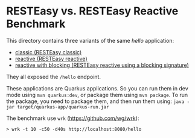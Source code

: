 # RESTEasy vs. RESTEasy Reactive Benchmark

This directory contains three variants of the same _hello_ application:

* [classic (RESTEasy classic)](./classic)
* [reactive (RESTEasy reactive)](./reactive)
* [reactive with blocking (RESTEasy reactive using a blocking signature)](./reactive-blocking)

They all exposed the `/hello` endpoint.

These applications are Quarkus applications.
So you can run them in dev mode using `mvn quarkus:dev`, or package them using `mvn package`.
To run the package, you need to package them, and then run them using: `java -jar target/quarkus-app/quarkus-run.jar`

The benchmark use `wrk` (https://github.com/wg/wrk):

```shell
> wrk -t 10 -c50 -d40s http://localhost:8080/hello
```
